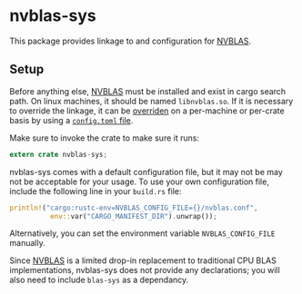 # nvblas-sys

This package provides linkage to and configuration for [NVBLAS][nvblas].

## Setup
Before anything else, [NVBLAS][nvblas] must be installed and exist in cargo
search path. On linux machines, it should be named `libnvblas.so`. If it is
necessary to override the linkage, it can be [overriden][override] on a per-machine or
per-crate basis by using a [`config.toml` file][configtoml].

Make sure to invoke the crate to make sure it runs:
```rust
extern crate nvblas-sys;
```

nvblas-sys comes with a default configuration file, but it may not be may not be
acceptable for your usage. To use your own configuration file, include the
following line in your `build.rs` file:
```rust
println!("cargo:rustc-env=NVBLAS_CONFIG_FILE={}/nvblas.conf",
          env::var("CARGO_MANIFEST_DIR").unwrap());
```
Alternatively, you can set the environment variable `NVBLAS_CONFIG_FILE`
manually.

Since [NVBLAS][nvblas] is a limited drop-in replacement to traditional CPU BLAS
implementations, nvblas-sys does not provide any declarations; you will also
need to include `blas-sys` as a dependancy.

[configtoml]: https://doc.rust-lang.org/cargo/reference/config.html
[override]: https://doc.rust-lang.org/cargo/reference/build-scripts.html#overriding-build-scripts
[nvblas]: https://docs.nvidia.com/cuda/nvblas/
